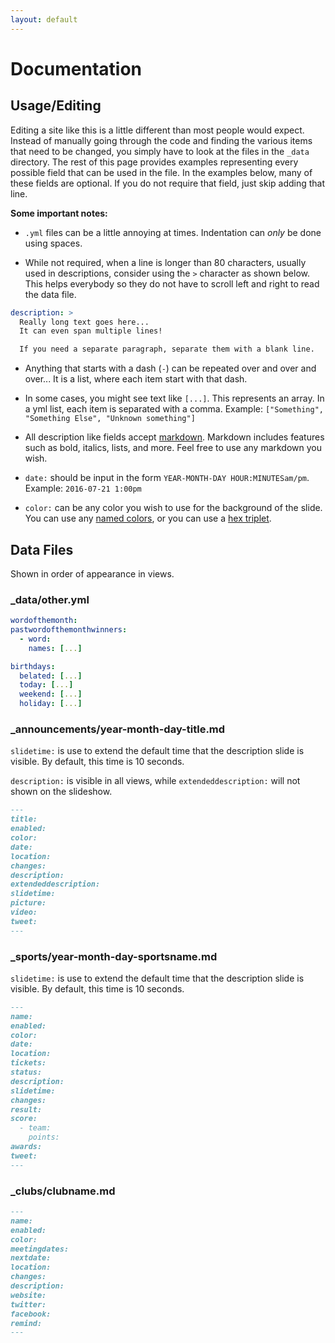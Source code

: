 ```yaml
---
layout: default
---
```


# Documentation

## Usage/Editing

Editing a site like this is a little different than most people would expect.
Instead of manually going through the code and finding the various items that 
need to be changed, you simply have to look at the files in the `_data` 
directory. The rest of this page provides examples representing every possible 
field that can be used in the file. In the examples below, many of these fields 
are optional. If you do not require that field, just skip adding that line.

**Some important notes:** 

* `.yml` files can be a little annoying at times. Indentation can _only_ be done 
using spaces. 

* While not required, when a line is longer than 80 characters, 
usually used in descriptions, consider using the `>` character as shown below.
This helps everybody so they do not have to scroll left and right to read the 
data file.

```yml
description: >
  Really long text goes here...
  It can even span multiple lines!

  If you need a separate paragraph, separate them with a blank line.
```

* Anything that starts with a dash (`-`) can be repeated over and over and over...
It is a list, where each item start with that dash.

* In some cases, you might see text like `[...]`. This represents an array. 
In a yml list, each item is separated with a comma. 
Example: `["Something", "Something Else", "Unknown something"]`

* All description like fields accept 
[markdown](https://help.github.com/articles/basic-writing-and-formatting-syntax/).
Markdown includes features such as bold, italics, lists, and more. Feel free to 
use any markdown you wish.

* `date:` should be input in the form `YEAR-MONTH-DAY HOUR:MINUTESam/pm`. 
Example: `2016-07-21 1:00pm` 

* `color:` can be any color you wish to use for the background of the slide. 
You can use any [named colors](https://en.wikipedia.org/wiki/Web_colors#X11_color_names),
or you can use a [hex triplet](https://en.wikipedia.org/wiki/Web_colors#Hex_triplet).


## Data Files

Shown in order of appearance in views.

### _data/other.yml

```yml
wordofthemonth: 
pastwordofthemonthwinners:
  - word: 
    names: [...]

birthdays:
  belated: [...]
  today: [...]
  weekend: [...]
  holiday: [...]
```

### _announcements/year-month-day-title.md

`slidetime:` is use to extend the default time that the description slide 
is visible. By default, this time is 10 seconds.

`description:` is visible in all views, while `extendeddescription:` will not 
shown on the slideshow. 

```md
---
title: 
enabled: 
color: 
date: 
location: 
changes: 
description: 
extendeddescription: 
slidetime: 
picture: 
video: 
tweet: 
---
```

### _sports/year-month-day-sportsname.md

`slidetime:` is use to extend the default time that the description slide is 
visible. By default, this time is 10 seconds.

```md
---
name: 
enabled: 
color: 
date: 
location: 
tickets: 
status: 
description: 
slidetime: 
changes: 
result: 
score:
  - team: 
    points: 
awards: 
tweet: 
---
```

### _clubs/clubname.md

```md
---
name: 
enabled:
color:
meetingdates: 
nextdate: 
location: 
changes: 
description: 
website:
twitter:
facebook:
remind:
---
```
